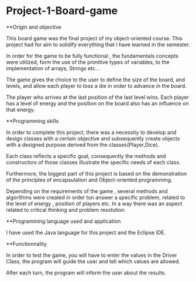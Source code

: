 # Project-1-Board-game

**Origin and objective

This board game was the final project of my object-oriented course. This project had for aim to solidify everything that I have learned in the semester.

In order for the game to be fully functional , the fundamentals concepts were utilized, form the use of the primitive types of variables, to the implementation of arrays, Strings etc...

The game gives the choice to the user to define the size of the board, and levels, and allow each player to toss a die in order to advance in the board.

The player who arrives at the last position of the last level wins. Each player has a level of energy and the position on the board also has an influence on that energy.

**Programming skills 

In order to complete this project, there was a necessity to develop and design classes with a certain objective and subsequently create objects with a designed purpose derived from the classes(Player,Dice).

Each class reflects a specific goal, consequently the methods and constructors of those classes illustrate the specific needs of each class.

Furthermore, the biggest part of this project is based on the demonstration of the principles of encapsulation and Object-oriented programming.

Depending on the requirements of the game , several methods and algorithms were created in order ton answer a specific problem, related to the level of energy , position of players etc.
In a way there was an aspect related to critical thinking and problem resolution.

**Programming language used and application

I have used the Java language for this project and  the Eclipse IDE. 

**Functionnality  

In order to test the game, you will have to enter the values in the Driver Class, the program will guide the user and tell which values are allowed.

After each turn, the program will inform the user about the results. 

